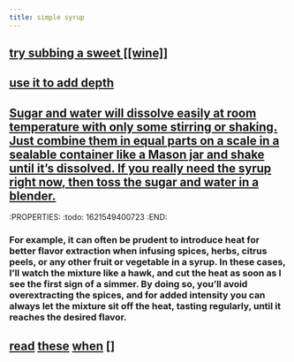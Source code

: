 ```yaml
---
title: simple syrup
---
```


## [try subbing a sweet [[wine]]](https://punchdrink.com/articles/hack-your-drink-sweet-wine-cocktails-housemade-syrup-recipes/)
## [use it to add depth](https://punchdrink.com/articles/put-simple-syrup-in-your-martini-cocktail-recipe-seriously/)
## [Sugar and water will dissolve easily at room temperature with only some stirring or shaking. Just combine them in equal parts on a scale in a sealable container like a Mason jar and shake until it’s dissolved. If you really need the syrup right now, then toss the sugar and water in a blender.](https://punchdrink.com/articles/how-to-make-your-simple-syrup-off-the-stove)
:PROPERTIES:
:todo: 1621549400723
:END:
### For example, it can often be prudent to introduce heat for better flavor extraction when infusing spices, herbs, citrus peels, or any other fruit or vegetable in a syrup. In these cases, I’ll watch the mixture like a hawk, and cut the heat as soon as I see the first sign of a simmer. By doing so, you’ll avoid overextracting the spices, and for added intensity you can always let the mixture sit off the heat, tasting regularly, until it reaches the desired flavor.
## [read](https://punchdrink.com/articles/make-your-simple-syrup-smart-otium-los-angeles/) [these](https://punchdrink.com/articles/how-to-make-cocktail-syrups-better-white-lyan-london/) [when](https://punchdrink.com/articles/five-essential-homemade-cocktail-syrups-recipes/) []
